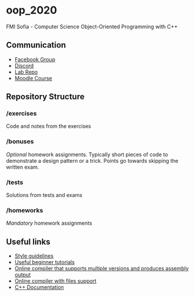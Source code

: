# oop_2020

FMI Sofia - Computer Science
Object-Oriented Programming with C++

## Communication

- [Facebook Group](https://www.facebook.com/groups/1363756907135887/)
- [Discord](https://discord.gg/z4j2hZB)
- [Lab Repo](https://github.com/dimitrinavasileva/OOP2020-KN2)
- [Moodle Course](https://learn.fmi.uni-sofia.bg/course/view.php?id=5932)

## Repository Structure

### /exercises

Code and notes from the exercises

### /bonuses

*Optional* homework assignments. Typically short pieces of code to demonstrate a design pattern or a trick. Points go towards skipping the written exam.

### /tests

Solutions from tests and exams

### /homeworks

*Mandatory* homework assignments

## Useful links

- [Style guidelines](https://github.com/isocpp/CppCoreGuidelines/blob/master/CppCoreGuidelines.md)
- [Useful beginner tutorials](https://www.learncpp.com/)
- [Online compiler that supports multiple versions and produces assembly output](https://godbolt.org/)
- [Online compiler with files support](https://wandbox.org/)
- [C++ Documentation](https://en.cppreference.com/w/)
